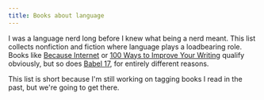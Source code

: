 ```yaml
---
title: Books about language
---
```


I was a language nerd long before I knew what being a nerd meant. This list collects nonfiction and fiction where
language plays a loadbearing role. Books like [Because
Internet](/reviews/2020/because-internet-understanding-the-new-rules-of-language/) or [100 Ways to Improve Your
Writing](/reviews/2019/100-ways-to-improve-your-writing-proven-professional-techniques-for-writing-ith-style-and-power/)
qualify obviously, but so does [Babel 17](/reviews/2018/babel-17/), for entirely different reasons.

This list is short because I'm still working on tagging books I read in the past, but we're going to get there.
